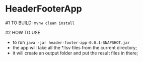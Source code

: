 # HeaderFooterApp

#1 TO BUILD:
`mvnw clean install`

#2 HOW TO USE
 * to run `java -jar header-footer-app-0.0.1-SNAPSHOT.jar`
 * the app will take all the *.tsv files from the current directory;
 * it will create an output folder and put the result files in there;